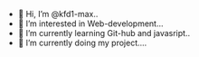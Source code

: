 - 👋 Hi, I’m @kfd1-max..
- 👀 I’m interested in Web-development...
- 🌱 I’m currently learning Git-hub and javasript..
- 💞️ I’m currently doing my project....

<!---
kfd1-max/kfd1-max is a ✨ special ✨ repository because its `README.md` (this file) appears on your GitHub profile.
You can click the Preview link to take a look at your changes.
--->
